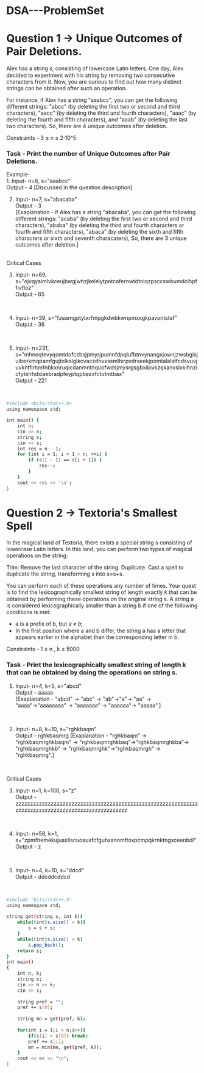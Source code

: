 # DSA---ProblemSet
# Question 1 -> Unique Outcomes of Pair Deletions.


 Alex has a string 𝑠, consisting of lowercase Latin letters.
 One day, Alex decided to experiment with his string by removing two consecutive characters from it. Now, you are curious to find out how many distinct strings can be obtained after such an operation.

 For instance, if Alex has a string "aaabcc", you can get the following different strings: "abcc" (by deleting the first two or second and third characters), "aacc" (by deleting the third and fourth characters), "aaac" (by deleting the fourth and fifth characters), and "aaab" (by deleting the last two characters). So, there are 4 unique outcomes after deletion.

Constraints - 3 ≤ n ≤ 2⋅10^5

### Task - Print the number of Unique Outcomes after Pair Deletions.

Example- <br/>
1.
 Input- n=6, s="aaabcc"<br/>
 Output - 4 [Discussed in the question description]

2. Input- n=7, s="abacaba" <br/>
 Output - 3 <br/>
[Exaplanation - if Alex has a string "abacaba", you can get the following different strings: "acaba" (by deleting the first two or second and third characters), "ababa" (by deleting the third and fourth characters or fourth and fifth characters), "abaca" (by deleting the sixth and fifth characters or sixth and seventh characaters), So, there are 3 unique outcomes after deletion.] 

<br/>
Critical Cases
<br/>

3. Input- n=69, s="ojvqyaimlvkceujbwgjwhzjkelelytpntcafernwtdtnlqzpsccswbumdclhpffivfloz"<br/>
 Output - 65 
<br/>

4. Input- n=39, s="fzeamgptytxrfmpgkdwbkwnpmxxgkpavontstaf"<br/>
 Output - 36 
<br/>

5. Input- n=231, s="mhneqtevyqomtdofczbsjpmyrjpumnfdpqlufbtnvynangxjownjzwsbgisjuiberkmqpamfgujtolkslgikcvaczdhvxssmlhirpvdrxeekjpomtalalstfcdsvuvjuvkntflrhmfnbkxnruqicdanmntnquofwdsjmysrgsgbxilpvkzqkanxslxkihnzicfytelrhdxiaebradpfeyptqpbezxfctvtmtbax"<br/>
 Output - 221 
<br/>

```bash
#include <bits/stdc++.h>
using namespace std;

int main() {
    int n;
    cin >> n;
    string s;
    cin >> s;
    int res = n - 1;
    for (int i = 1; i + 1 < n; ++i) {
        if (s[i - 1] == s[i + 1]) {
            res--;
        }
    }
    cout << res << '\n';
}
```
#

# Question 2 -> Textoria's Smallest Spell

In the magical land of Textoria, there exists a special string s consisting of lowercase Latin letters.
In this land, you can perform two types of magical operations on the string:

Trim: Remove the last character of the string.
Duplicate: Cast a spell to duplicate the string, transforming s into s=s+s.

You can perform each of these operations any number of times.
Your quest is to find the lexicographically smallest string of length exactly 𝑘 that can be obtained by performing these operations on the original string s.
A string a is considered lexicographically smaller than a string b if one of the following conditions is met: 

-   a is a prefix of b, but 𝑎 ≠ 𝑏;
-   In the first position where a and b differ, the string a has a letter that appears earlier in the alphabet than the corresponding letter in b.

Constraints - 1 ≤ n , k ≤ 5000

### Task - Print the lexicographically smallest string of length k that can be obtained by doing the operations on string s.

1. Input- n=4, k=5, s="abcd"<br/>
 Output - aaaaa<br/>
[Exaplanation - "abcd" → "abc" → "ab"→"a"→ "aa" → "aaaa"→"aaaaaaaa" → "aaaaaaa" → "aaaaaa"→ "aaaaa".]
<br/>

2. Input- n=8, k=10, s="rghkbaqm"<br/>
 Output - rghkbaqmrg [Exaplanation - "rghkbaqm" → "rghkbaqmrghkbaqm" → "rghkbaqmrghkbaq"→"rghkbaqmrghkba"→ "rghkbaqmrghkb" → "rghkbaqmrghk"→"rghkbaqmrgh" → "rghkbaqmrg".]
<br/>

Critical Cases
<br/>

3. Input- n=1, k=100, s="z"<br/>
 Output - zzzzzzzzzzzzzzzzzzzzzzzzzzzzzzzzzzzzzzzzzzzzzzzzzzzzzzzzzzzzzzzzzzzzzzzzzzzzzzzzzzzzzzzzzzzzzzzzzzzz
<br/>

4. Input- n=58, k=1, s="zpmfhemekujuaxllscuoauxfcfguhxannmftoxpcmpqkrnktngxceenbdi"<br/>
 Output - z 
<br/>

5. Input- n=4, k=10, s="ddcd"<br/>
 Output - ddcddcddcd
<br/>

```bash
#include "bits/stdc++.h"
using namespace std;
 
string get(string s, int k){
    while((int)s.size() < k){
        s = s + s;
    }
    while((int)s.size() > k)
        s.pop_back();
    return s;
}
int main()
{
    int n, k;
    string s;
    cin >> n >> k;
    cin >> s;
 
    string pref = "";
    pref += s[0];
 
    string mn = get(pref, k);
 
    for(int i = 1;i < n;i++){
        if(s[i] > s[0]) break;
        pref += s[i];
        mn = min(mn, get(pref, k));
    }
    cout << mn << "\n";
}
```
